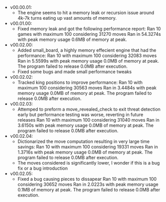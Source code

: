- v00.00.01:
    - The engine seems to hit a memory leak or recursion issue around 4k-7k turns eating up vast amounts of memory.
- v00.01.00:
    - Fixed memory leak and got the following performance report:
        Ran 10 games with maximum 100 considering 31270 moves
        Ran in 54.3274s with peak memory usage 0.6MB of memory at peak.
- v00.02.00:
    - Added small_board, a highly memory effecient engine that had the performance:
        Ran 10 with maximum 100 considering 32083 moves
        Ran in 5.5599s with peak memory usage 0.0MB of memory at peak.
        The program failed to release 0.0MB after execution.
    - Fixed some bugs and made small performance tweaks
- v00.02.02:
    - Tracked king positions to improve performance:
        Ran 10 with maximum 100 considering 30563 moves
        Ran in 3.4484s with peak memory usage 0.0MB of memory at peak.
        The program failed to release 0.0MB after execution.
- v00.02.03:
    - Attemped to preform a move_revealed_check to exit threat detection early but performance testing was worse, reverting in future releases
        Ran 10 with maximum 100 considering 31040 moves
        Ran in 3.6150s with peak memory usage 0.0MB of memory at peak.
        The program failed to release 0.0MB after execution.
- v00.02.04:
    - Dictionarized the move computation resulting in very large time savings:
        Ran 10 with maximum 100 considering 19331 moves
        Ran in 1.3716s with peak memory usage 0.0MB of memory at peak.
        The program failed to release 0.0MB after execution.
    - The moves considered is significantly lower, I wonder if this is a bug fix or a bug introduction
- v00.02.05:
    - Fixed a bug causing pieces to dissapear
        Ran 10 with maximum 100 considering 30652 moves
        Ran in 2.0223s with peak memory usage 0.1MB of memory at peak.
        The program failed to release 0.0MB after execution.

